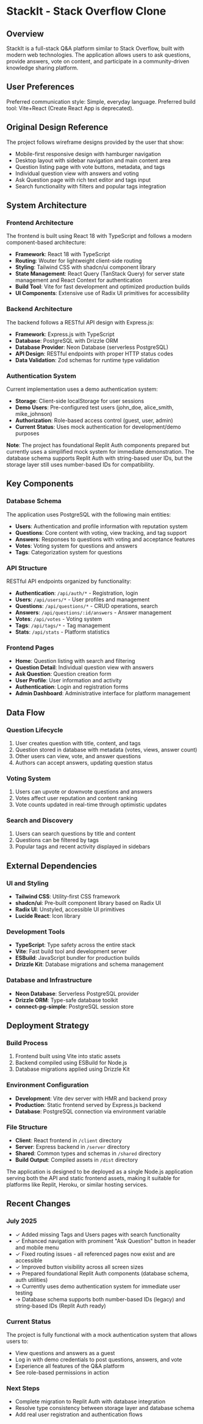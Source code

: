 # StackIt - Stack Overflow Clone

## Overview

StackIt is a full-stack Q&A platform similar to Stack Overflow, built with modern web technologies. The application allows users to ask questions, provide answers, vote on content, and participate in a community-driven knowledge sharing platform.

## User Preferences

Preferred communication style: Simple, everyday language.
Preferred build tool: Vite+React (Create React App is deprecated).

## Original Design Reference
The project follows wireframe designs provided by the user that show:
- Mobile-first responsive design with hamburger navigation
- Desktop layout with sidebar navigation and main content area  
- Question listing page with vote buttons, metadata, and tags
- Individual question view with answers and voting
- Ask Question page with rich text editor and tags input
- Search functionality with filters and popular tags integration

## System Architecture

### Frontend Architecture
The frontend is built using React 18 with TypeScript and follows a modern component-based architecture:

- **Framework**: React 18 with TypeScript
- **Routing**: Wouter for lightweight client-side routing
- **Styling**: Tailwind CSS with shadcn/ui component library
- **State Management**: React Query (TanStack Query) for server state management and React Context for authentication
- **Build Tool**: Vite for fast development and optimized production builds
- **UI Components**: Extensive use of Radix UI primitives for accessibility

### Backend Architecture
The backend follows a RESTful API design with Express.js:

- **Framework**: Express.js with TypeScript
- **Database**: PostgreSQL with Drizzle ORM
- **Database Provider**: Neon Database (serverless PostgreSQL)
- **API Design**: RESTful endpoints with proper HTTP status codes
- **Data Validation**: Zod schemas for runtime type validation

### Authentication System
Current implementation uses a demo authentication system:

- **Storage**: Client-side localStorage for user sessions
- **Demo Users**: Pre-configured test users (john_doe, alice_smith, mike_johnson)
- **Authorization**: Role-based access control (guest, user, admin)
- **Current Status**: Uses mock authentication for development/demo purposes

**Note**: The project has foundational Replit Auth components prepared but currently uses a simplified mock system for immediate demonstration. The database schema supports Replit Auth with string-based user IDs, but the storage layer still uses number-based IDs for compatibility.

## Key Components

### Database Schema
The application uses PostgreSQL with the following main entities:

- **Users**: Authentication and profile information with reputation system
- **Questions**: Core content with voting, view tracking, and tag support
- **Answers**: Responses to questions with voting and acceptance features
- **Votes**: Voting system for questions and answers
- **Tags**: Categorization system for questions

### API Structure
RESTful API endpoints organized by functionality:

- **Authentication**: `/api/auth/*` - Registration, login
- **Users**: `/api/users/*` - User profiles and management
- **Questions**: `/api/questions/*` - CRUD operations, search
- **Answers**: `/api/questions/:id/answers` - Answer management
- **Votes**: `/api/votes` - Voting system
- **Tags**: `/api/tags/*` - Tag management
- **Stats**: `/api/stats` - Platform statistics

### Frontend Pages
- **Home**: Question listing with search and filtering
- **Question Detail**: Individual question view with answers
- **Ask Question**: Question creation form
- **User Profile**: User information and activity
- **Authentication**: Login and registration forms
- **Admin Dashboard**: Administrative interface for platform management

## Data Flow

### Question Lifecycle
1. User creates question with title, content, and tags
2. Question stored in database with metadata (votes, views, answer count)
3. Other users can view, vote, and answer questions
4. Authors can accept answers, updating question status

### Voting System
1. Users can upvote or downvote questions and answers
2. Votes affect user reputation and content ranking
3. Vote counts updated in real-time through optimistic updates

### Search and Discovery
1. Users can search questions by title and content
2. Questions can be filtered by tags
3. Popular tags and recent activity displayed in sidebars

## External Dependencies

### UI and Styling
- **Tailwind CSS**: Utility-first CSS framework
- **shadcn/ui**: Pre-built component library based on Radix UI
- **Radix UI**: Unstyled, accessible UI primitives
- **Lucide React**: Icon library

### Development Tools
- **TypeScript**: Type safety across the entire stack
- **Vite**: Fast build tool and development server
- **ESBuild**: JavaScript bundler for production builds
- **Drizzle Kit**: Database migrations and schema management

### Database and Infrastructure
- **Neon Database**: Serverless PostgreSQL provider
- **Drizzle ORM**: Type-safe database toolkit
- **connect-pg-simple**: PostgreSQL session store

## Deployment Strategy

### Build Process
1. Frontend built using Vite into static assets
2. Backend compiled using ESBuild for Node.js
3. Database migrations applied using Drizzle Kit

### Environment Configuration
- **Development**: Vite dev server with HMR and backend proxy
- **Production**: Static frontend served by Express.js backend
- **Database**: PostgreSQL connection via environment variable

### File Structure
- **Client**: React frontend in `/client` directory
- **Server**: Express backend in `/server` directory  
- **Shared**: Common types and schemas in `/shared` directory
- **Build Output**: Compiled assets in `/dist` directory

The application is designed to be deployed as a single Node.js application serving both the API and static frontend assets, making it suitable for platforms like Replit, Heroku, or similar hosting services.

## Recent Changes

### July 2025
- ✓ Added missing Tags and Users pages with search functionality
- ✓ Enhanced navigation with prominent "Ask Question" button in header and mobile menu
- ✓ Fixed routing issues - all referenced pages now exist and are accessible
- ✓ Improved button visibility across all screen sizes
- → Prepared foundational Replit Auth components (database schema, auth utilities)
- → Currently uses demo authentication system for immediate user testing
- → Database schema supports both number-based IDs (legacy) and string-based IDs (Replit Auth ready)

### Current Status
The project is fully functional with a mock authentication system that allows users to:
- View questions and answers as a guest
- Log in with demo credentials to post questions, answers, and vote
- Experience all features of the Q&A platform
- See role-based permissions in action

### Next Steps
- Complete migration to Replit Auth with database integration
- Resolve type consistency between storage layer and database schema
- Add real user registration and authentication flows